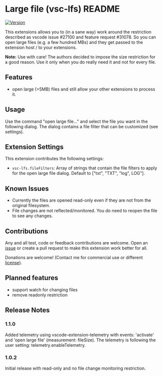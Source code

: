 # Large file (vsc-lfs) README

[![Version](https://vsmarketplacebadge.apphb.com/version/mbehr1.vsc-lfs.svg)](https://marketplace.visualstudio.com/items?itemName=mbehr1.vsc-lfs)

This extensions allows you to (in a sane way) work around the restriction described as vscode issue #27100 and feature request #31078.
So you can open large files (e.g. a few hundred MBs) and they get passed to the extension host / to your extensions.

**Note:** Use with care! The authors decided to impose the size restriction for a good reason. Use it only when you do really need it and not for every file. 

## Features

- open large (>5MB) files and still allow your other extensions to process it.

## Usage

Use the command "open large file..." and select the file you want in the following dialog. The dialog contains a file filter that can be customized (see settings).

## Extension Settings

This extension contributes the following settings:

* `vsc-lfs.fileFilters`: Array of strings that contain the file filters to apply for the open large file dialog. Default to ["txt", "TXT", "log", LOG"].

## Known Issues

* Currently the files are opened read-only even if they are not from the original filesystem.
* File changes are not reflected/monitored. You do need to reopen the file to see any changes.

## Contributions

Any and all test, code or feedback contributions are welcome.
Open an [issue](https://github.com/mbehr1/vsc-lfs/issues) or create a pull request to make this extension work better for all.

Donations are welcome! (Contact me for commercial use or different [license](https://creativecommons.org/licenses/by-nc-sa/4.0/legalcode)).

## Planned features

* support watch for changing files
* remove readonly restriction

## Release Notes

### 1.1.0

Added telemetry using vscode-extension-telemetry with events: 'activate' and 'open large file' (measurement: fileSize).
The telemetry is following the user setting: telemetry.enableTelemetry.

### 1.0.2

Initial release with read-only and no file change monitoring restriction.
